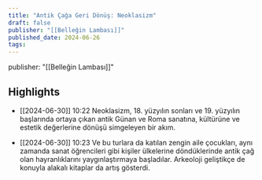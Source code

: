 ```yaml
---
title: "Antik Çağa Geri Dönüş: Neoklasizm"
draft: false
publisher: "[[Belleğin Lambası]]"
published_date: 2024-06-26
tags:
---
```

publisher: "[[Belleğin Lambası]]"


## Highlights
* [[2024-06-30]] 10:22  Neoklasizm, 18. yüzyılın sonları ve 19. yüzyılın başlarında ortaya çıkan antik Günan ve Roma sanatına, kültürüne ve estetik değerlerine dönüşü simgeleyen bir akım.

* [[2024-06-30]] 10:23  Ve bu turlara da katılan zengin aile çocukları, aynı zamanda sanat öğrencileri gibi kişiler ülkelerine döndüklerinde antik çağ olan hayranlıklarını yaygınlaştırmaya başladılar. Arkeoloji geliştikçe de konuyla alakalı kitaplar da artış gösterdi.

